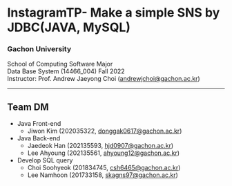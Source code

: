 # InstagramTP- Make a simple SNS by JDBC(JAVA, MySQL)
### Gachon University
School of Computing Software Major<br />
Data Base System (14466_004) Fall 2022<br/>
Instructor: Prof. Andrew Jaeyong Choi (andrewjchoi@gachon.ac.kr)

---
## Team DM

- Java Front-end
  - Jiwon Kim (202035322, donggak0617@gachon.ac.kr)
- Java Back-end
  - Jaedeok Han (202135593, hjd0907@gachon.ac.kr)
  - Lee Ahyoung (202135561, ahyoung12@gachon.ac.kr)
- Develop SQL query
  - Choi Soohyeok (201834745, csh6465@gachon.ac.kr)
  - Lee Namhoon (201733158, skagns97@gachon.ac.kr)
